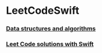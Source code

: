 # LeetCodeSwift

### [Data structures and algorithms](./Data%20structures%20and%20algorithms)

### [Leet Code solutions with Swift](./LeetCodeSwift.playground)
